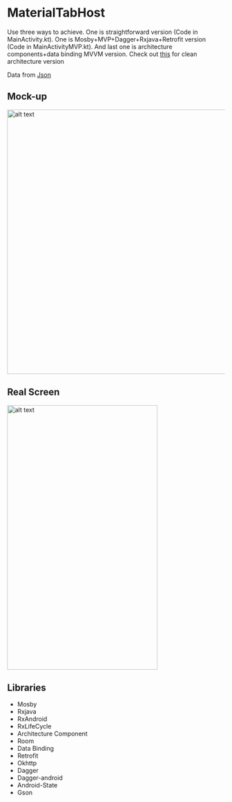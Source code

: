 # MaterialTabHost

Use three ways to achieve. One is straightforward version (Code in MainActivity.kt). One is Mosby+MVP+Dagger+Rxjava+Retrofit version (Code in MainActivityMVP.kt). And last one is architecture components+data binding MVVM version. Check out [this](https://github.com/ChuliangYang/CleanArchitecture) for clean architecture version

Data from [Json](https://gist.githubusercontent.com/MrCarlosYang/c1f004cb7f447ee5ccd6433bcb56d5af/raw/df3a570c9a0976e43b799be96da59186fc918ea7/CityList.json)

## Mock-up
<img src="../master/picture/mock_up.png" alt="alt text" width="580" height="611">

## Real Screen
<img src="../master/picture/home_page_screen.gif" alt="alt text" width="348" height="611">

## Libraries
* Mosby
* Rxjava
* RxAndroid
* RxLifeCycle
* Architecture Component
* Room
* Data Binding
* Retrofit
* Okhttp
* Dagger
* Dagger-android
* Android-State
* Gson
